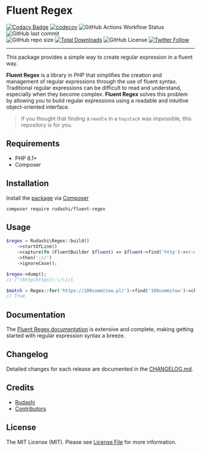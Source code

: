 # Fluent Regex

[![Codacy Badge](https://app.codacy.com/project/badge/Grade/f54e6ee0b3a64876b466cc46b93fac33)](https://app.codacy.com/gh/rudashi/fluent-regex/dashboard?utm_source=gh&utm_medium=referral&utm_content=&utm_campaign=Badge_grade)
[![codecov](https://codecov.io/gh/rudashi/fluent-regex/graph/badge.svg?token=0D3GQBHV1Y)](https://codecov.io/gh/rudashi/fluent-regex)
![GitHub Actions Workflow Status](https://img.shields.io/github/actions/workflow/status/rudashi/fluent-regex/tests.yml)
![GitHub last commit](https://img.shields.io/github/last-commit/rudashi/fluent-regex)  
![GitHub repo size](https://img.shields.io/github/repo-size/rudashi/fluent-regex)
[![Total Downloads](https://img.shields.io/packagist/dt/rudashi/fluent-regex)](https://packagist.org/packages/rudashi/fluent-regex)
![GitHub License](https://img.shields.io/github/license/rudashi/fluent-regex)
[![Twitter Follow](https://img.shields.io/twitter/follow/BorysZmuda?style=social)](https://x.com/BorysZmuda)

------

This package provides a simple way to create regular expression in a fluent way.

**Fluent Regex** is a library in PHP that simplifies the creation and management of regular expressions through 
the use of fluent syntax. Traditional regular expressions can be difficult to read and understand, especially when 
they become complex. **Fluent Regex** solves this problem by allowing you to build regular expressions using 
a readable and intuitive object-oriented interface.

> If you thought that finding a `needle` in a `haystack` was impossible, this repository is for you.

## Requirements

- PHP 8.1+
- Composer

## Installation

Install the [package](https://packagist.org/packages/rudashi/fluent-regex) via [Composer](https://getcomposer.org/)

```shell
composer require rudashi/fluent-regex
```

## Usage

```php
$regex = Rudashi\Regex::build()
    ->startOfLine()
    ->capture(fn (FluentBuilder $fluent) => $fluent->find('http')->or->find('https'))
    ->then('://')
    ->ignoreCase();

$regex->dump();
// /^(http|https)\:\/\//i

$match = Regex::for('https://100commitow.pl/')->find('100commitow')->check();
// True
```

## Documentation

The [Fluent Regex documentation](https://rudashi.github.io/fluent-regex/) is extensive and complete, making getting started with regular expression syntax a breeze.

## Changelog

Detailed changes for each release are documented in the [CHANGELOG.md](https://github.com/rudashi/fluent-regex/blob/master/CHANGELOG.md).

## Credits

- [Rudashi](https://github.com/rudashi)
- [Contributors](../../contributors)

## License

The MIT License (MIT). Please see [License File](LICENSE) for more information.